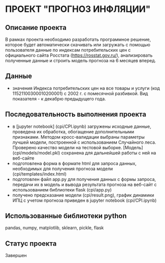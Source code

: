 # ПРОЕКТ "ПРОГНОЗ ИНФЛЯЦИИ"

## Описание проекта
В рамках проекта необходимо разработать программное решение, которое будет автоматически скачивать или загружать с помощью пользователя данные по индексам потребительских цен с официального сайта Росстата (https://rosstat.gov.ru/), анализировать полученные данные и строить модель прогноза на 6 месяцев вперед.

## Данные
- значения Индекса потребительских цен на все товары и услуги (код 11521100300010200001) с 2002 г. с помесячной разбивкой. Вид показателя - к декабрю предыдущего года.

## Последовательность выполнения проекта
- в [jupyter notebook] (cpi/CPI.ipynb) загружены исходные данные, проведена их обработка, обогащение дополнительными признаками. Методом кросс-валидации выбраны параметры лучшей модели, построенной с использованием Случайного леса. Проверено качество модели на тестовой выборке. [Модель] (cpi/models/model.pkl) сохранена для дальнейшей работы с ней на веб-сайте 
- подготовлена форма в формате html для запроса данных, необходимых для получения прогноза модели (cpi/templates/index.html)
- подготовлен файл app.py для получения данных с формы запроса, передачи их в модель и вывода результата прогноза на веб-сайт с использованием библиотеки flask (cpi/app.py)
- получено предсказание модели (cpi/result.png), график динамики ИПЦ с учетом прогноза приведен в jupyter notebook (cpi/CPI.ipynb)

## Использованные библиотеки python
pandas, numpy, matplotlib, sklearn, pickle, flask

## Статус проекта
Завершен
